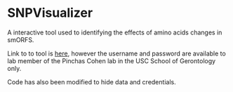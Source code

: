 # SNPVisualizer
A interactive tool used to identifying the effects of amino acids changes in smORFS.

Link to to tool is [here](https://hjiao.shinyapps.io/final_smorf_shiny/), however the username and password are available to lab member of the Pinchas Cohen lab in the USC School of Gerontology only.

Code has also been modified to hide data and credentials.
